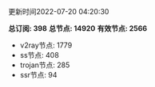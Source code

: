 更新时间2022-07-20 04:20:30

**总订阅: 398**
**总节点: 14920**
**有效节点: 2566**
- v2ray节点: 1779
- ss节点: 408
- trojan节点: 285
- ssr节点: 94
